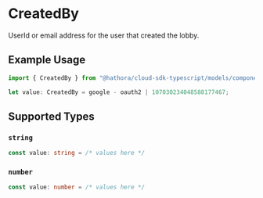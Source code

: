 # CreatedBy

UserId or email address for the user that created the lobby.

## Example Usage

```typescript
import { CreatedBy } from "@hathora/cloud-sdk-typescript/models/components";

let value: CreatedBy = google - oauth2 | 107030234048588177467;
```

## Supported Types

### `string`

```typescript
const value: string = /* values here */
```

### `number`

```typescript
const value: number = /* values here */
```

